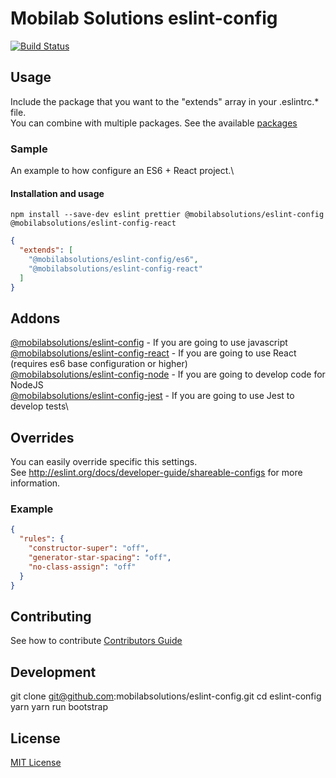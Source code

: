 # Mobilab Solutions eslint-config

[![Build Status](https://travis-ci.com/mobilabsolutions/eslint-config.svg?token=4jUapmoJ1R63bAvgqCWb&branch=master)](https://travis-ci.com/mobilabsolutions/eslint-config)

## Usage

Include the package that you want to the "extends" array in your .eslintrc.\* file.\
You can combine with multiple packages. See the available [packages](#addons)

### Sample

An example to how configure an ES6 + React project.\

#### Installation and usage

`npm install --save-dev eslint prettier @mobilabsolutions/eslint-config @mobilabsolutions/eslint-config-react`

```json
{
  "extends": [
    "@mobilabsolutions/eslint-config/es6",
    "@mobilabsolutions/eslint-config-react"
  ]
}
```

## Addons
[@mobilabsolutions/eslint-config](./addons/base/README.md) - If you are going to use javascript\
[@mobilabsolutions/eslint-config-react](./addons/react/README.md) - If you are going to use React (requires es6 base configuration or higher)\
[@mobilabsolutions/eslint-config-node](./addons/node/README.md) - If you are going to develop code for NodeJS\
[@mobilabsolutions/eslint-config-jest](./addons/jest/README.md) - If you are going to use Jest to develop tests\

## Overrides

You can easily override specific this settings.\
See http://eslint.org/docs/developer-guide/shareable-configs for more information.

### Example

```json
{
  "rules": {
    "constructor-super": "off",
    "generator-star-spacing": "off",
    "no-class-assign": "off"
  }
}
```

## Contributing

See how to contribute [Contributors Guide](/CONTRIBUTING.md)

## Development

git clone git@github.com:mobilabsolutions/eslint-config.git
cd eslint-config
yarn
yarn run bootstrap

## License

[MIT License](./LICENSE.md)
